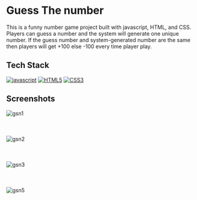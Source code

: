 
# Guess The number

This is a funny number game project built with javascript, HTML, and CSS. Players can guess a number and the system will generate one unique number. If the guess number and system-generated number are the same then players will get +100 else -100 every time player play.
## Tech Stack
[![javascript](https://img.shields.io/badge/javascript-yellow?style=for-the-badge&logo=javascript&logoColor=)](https://javascript.com/)
[![HTML5](https://img.shields.io/badge/html5-grey?style=for-the-badge&logo=html5&logoColor=blue)](https://HTML5.com/)
[![CSS3](https://img.shields.io/badge/css3-r?style=for-the-badge&logo=css3&logoColor=)](https://css3.com/)


## Screenshots


![gsn1](https://user-images.githubusercontent.com/82428558/192552144-cf84e8c7-7f1a-49a0-a004-fb431ec20d7f.jpg)
<br>
<br>
<br>
<br>
![gsn2](https://user-images.githubusercontent.com/82428558/192552154-eea92a6a-bc5c-49d8-98ab-07117f3e79bd.jpg)
<br>
<br>
<br>
<br>
![gsn3](https://user-images.githubusercontent.com/82428558/192552168-54d3d67f-74e1-4f97-8f53-67773bd93992.jpg)
<br>
<br>
<br>
<br>
![gsn5](https://user-images.githubusercontent.com/82428558/192552178-92cc82ee-1296-4967-b00c-c39ca4642aff.jpg)

